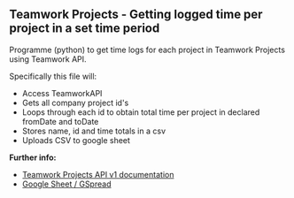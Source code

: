 <h2>Teamwork Projects - Getting logged time per project in a set time period</h2>

Programme (python) to get time logs for each project in Teamwork Projects using Teamwork API. 

Specifically this file will:

* Access TeamworkAPI
* Gets all company project id's
* Loops through each id to obtain total time per project in declared fromDate and toDate
* Stores name, id and time totals in a csv
* Uploads CSV to google sheet

**Further info:**
* [Teamwork Projects API v1 documentation](https://developer.teamwork.com/projects/api-v1)
* [Google Sheet / GSpread](https://gspread.readthedocs.io/en/latest/oauth2.html)

